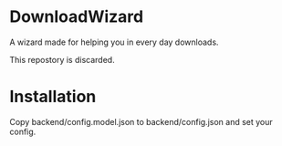 DownloadWizard
==============

A wizard made for helping you in every day downloads.

This repostory is discarded.

# Installation

Copy backend/config.model.json to backend/config.json and set your config.